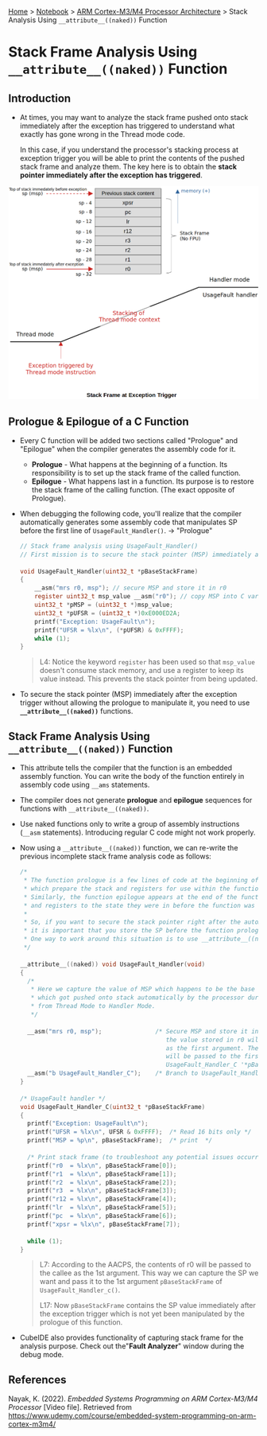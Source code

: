 <a href="../../">Home</a> > <a href="../notebook">Notebook</a> > <a href="./">ARM Cortex-M3/M4 Processor Architecture</a> > Stack Analysis Using `__attribute__((naked))` Function

# Stack Frame Analysis Using `__attribute__((naked))` Function



## Introduction

* At times, you may want to analyze the stack frame pushed onto stack immediately after the exception has triggered to understand what exactly has gone wrong in the Thread mode code.

  In this case, if you understand the processor's stacking process at exception trigger you will be able to print the contents of the pushed stack frame and analyze them. The key here is to obtain the **stack pointer immediately after the exception has triggered**.



<img src="./img/stack-frame-at-exception-trigger.png" alt="tbd" width="700">





## Prologue & Epilogue of a C Function

* Every C function will be added two sections called "Prologue" and "Epilogue" when the compiler generates the assembly code for it.
  - **Prologue** - What happens at the beginning of a function. Its responsibility is to set up the stack frame of the called function.
  - **Epilogue** - What happens last in a function. Its purpose is to restore the stack frame of the calling function. (The exact opposite of Prologue).

* When debugging the following code, you'll realize that the compiler automatically generates some assembly code that manipulates SP before the first line of `UsageFault_Handler()`. $\to$ "Prologue"

  ```c
  // Stack frame analysis using UsageFault_Handler()
  // First mission is to secure the stack pointer (MSP) immediately after the exception trigger.
  
  void UsageFault_Handler(uint32_t *pBaseStackFrame)
  {
      __asm("mrs r0, msp"); // secure MSP and store it in r0
      register uint32_t msp_value __asm("r0"); // copy MSP into C variable msp_value
      uint32_t *pMSP = (uint32_t *)msp_value;
      uint32_t *pUFSR = (uint32_t *)0xE000ED2A;
      printf("Exception: UsageFault\n");
      printf("UFSR = %lx\n", (*pUFSR) & 0xFFFF);
      while (1);
  }
  ```

  > L4: Notice the keyword `register` has been used so that `msp_value` doesn't consume stack memory, and use a register to keep its value instead. This prevents the stack pointer from being updated.

* To secure the stack pointer (MSP) immediately after the exception trigger without allowing the prologue to manipulate it, you need to use **`__attribute__((naked))`** functions.



## Stack Frame Analysis Using `__attribute__((naked))` Function

* This attribute tells the compiler that the function is an embedded assembly function. You can write the body of the function entirely in assembly code using `__ams` statements.
* The compiler does not generate **prologue** and **epilogue** sequences for functions with `__attribute__((naked))`.
* Use naked functions only to write a group of assembly instructions (`__asm` statements). Introducing regular C code might not work properly.

* Now using a `__attribute__((naked))` function, we can re-write the previous incomplete stack frame analysis code as follows:

  ```c
  /*
   * The function prologue is a few lines of code at the beginning of a function,
   * which prepare the stack and registers for use within the function.
   * Similarly, the function epilogue appears at the end of the function and restores the stack
   * and registers to the state they were in before the function was called.
   *
   * So, if you want to secure the stack pointer right after the automatic stacking is carried out,
   * it is important that you store the SP before the function prologue further manipulates the stack.
   * One way to work around this situation is to use __attribute__((naked)) function.
   */
  
  __attribute__((naked)) void UsageFault_Handler(void)
  {
  	/*
  	 * Here we capture the value of MSP which happens to be the base address of the stack frame
  	 * which got pushed onto stack automatically by the processor during the exception entry
  	 * from Thread Mode to Handler Mode.
  	 */
  
  	__asm("mrs r0, msp");				/* Secure MSP and store it in r0. (According to AAPCS,
  										   the value stored in r0 will be passed to the callee
  										   as the first argument. Therefore, secured MSP value
  										   will be passed to the first parameter of the
  										   UsageFault_Handler_C '*pBaseStackFrame'. */
  	__asm("b UsageFault_Handler_C");	/* Branch to UsageFault_Handler_C */
  }
  
  /* UsageFault handler */
  void UsageFault_Handler_C(uint32_t *pBaseStackFrame)
  {
  	printf("Exception: UsageFault\n");
  	printf("UFSR = %lx\n", UFSR & 0xFFFF);	/* Read 16 bits only */
  	printf("MSP = %p\n", pBaseStackFrame);	/* print  */
  
  	/* Print stack frame (to troubleshoot any potential issues occurred when in Thread Mode) */
  	printf("r0 	= %lx\n", pBaseStackFrame[0]);
  	printf("r1 	= %lx\n", pBaseStackFrame[1]);
  	printf("r2 	= %lx\n", pBaseStackFrame[2]);
  	printf("r3 	= %lx\n", pBaseStackFrame[3]);
  	printf("r12 = %lx\n", pBaseStackFrame[4]);
  	printf("lr 	= %lx\n", pBaseStackFrame[5]);
  	printf("pc 	= %lx\n", pBaseStackFrame[6]);
  	printf("xpsr = %lx\n", pBaseStackFrame[7]);
  
  	while (1);
  }
  ```

  > L7: According to the AACPS, the contents of r0 will be passed to the callee as the 1st argument. This way we can capture the SP we want and pass it to the 1st argument `pBaseStackFrame` of `UsageFault_Handler_c()`.
  >
  > L17: Now `pBaseStackFrame` contains the SP value immediately after the exception trigger which is not yet been manipulated by the prologue of this function.

* CubeIDE also provides functionality of capturing stack frame for the analysis purpose. Check out the"**Fault Analyzer**" window during the debug mode.





## References

Nayak, K. (2022). *Embedded Systems Programming on ARM Cortex-M3/M4 Processor* [Video file]. Retrieved from  https://www.udemy.com/course/embedded-system-programming-on-arm-cortex-m3m4/

